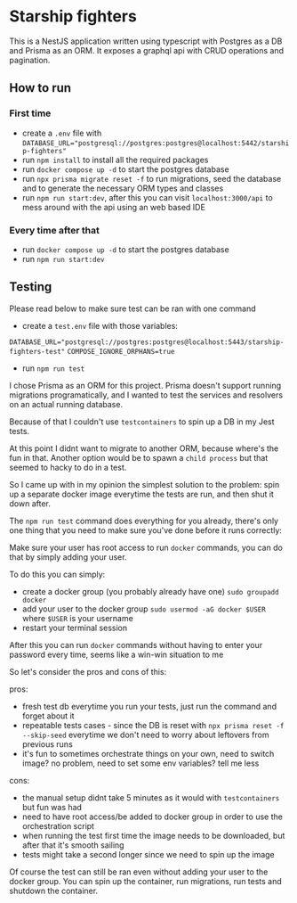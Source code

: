 # Starship fighters

This is a NestJS application written using typescript with Postgres as a DB and
Prisma as an ORM. It exposes a graphql api with CRUD operations and pagination.

## How to run

### First time

- create a `.env` file with `DATABASE_URL="postgresql://postgres:postgres@localhost:5442/starship-fighters"`
- run `npm install` to install all the required packages
- run `docker compose up -d` to start the postgres database
- run `npx prisma migrate reset -f` to run migrations, seed the database and to generate the necessary ORM types and classes
- run `npm run start:dev`, after this you can visit `localhost:3000/api` to mess
  around with the api using an web based IDE

### Every time after that

- run `docker compose up -d` to start the postgres database
- run `npm run start:dev`

## Testing

Please read below to make sure test can be ran with one command

- create a `test.env` file with those variables:

`DATABASE_URL="postgresql://postgres:postgres@localhost:5443/starship-fighters-test"`
`COMPOSE_IGNORE_ORPHANS=true`

- run `npm run test`

I chose Prisma as an ORM for this project. Prisma doesn't support running migrations
programatically, and I wanted to test the services and resolvers on an actual running
database.

Because of that I couldn't use `testcontainers` to spin up a DB in my Jest 
tests.

At this point I didnt want to migrate to another ORM, because where's the fun in that.
Another option would be to spawn a `child process` but that seemed to hacky to do in a test.

So I came up with in my opinion the simplest solution to the problem: spin up a separate
docker image everytime the tests are run, and then shut it down after.

The `npm run test` command does everything for you already, there's only one thing that
you need to make sure you've done before it runs correctly:

Make sure your user has root access to run `docker` commands, you can do that by simply
adding your user.

To do this you can simply:

- create a docker group (you probably already have one) `sudo groupadd docker`
- add your user to the docker group `sudo usermod -aG docker $USER` where `$USER` is your username
- restart your terminal session

After this you can run `docker` commands without having to enter your password every time,
seems like a win-win situation to me

So let's consider the pros and cons of this:

pros:

- fresh test db everytime you run your tests, just run the command and forget about it
- repeatable tests cases - since the DB is reset with `npx prisma reset -f --skip-seed` everytime
we don't need to worry about leftovers from previous runs
- it's fun to sometimes orchestrate things on your own, need to switch image? no problem,
need to set some env variables? tell me less

cons:

- the manual setup didnt take 5 minutes as it would with `testcontainers` but fun was had
- need to have root access/be added to docker group in order to use the orchestration script
- when running the test first time the image needs to be downloaded, but after that it's smooth sailing
- tests might take a second longer since we need to spin up the image

Of course the test can still be ran even without adding your user to the docker group.
You can spin up the container, run migrations, run tests and shutdown the container.
